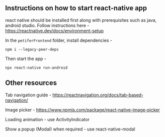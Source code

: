## Instructions on how to start react-native app

react native should be installed first along with prerequisites such as java, android studio. Follow instructions here - https://reactnative.dev/docs/environment-setup

In the `petiferFrontend` folder, install dependencies -

```
npm i --legacy-peer-deps
```

Then start the app -

```
npx react-native run-android
```

## Other resources

Tab navigation guide - https://reactnavigation.org/docs/tab-based-navigation/

Image picker - https://www.npmjs.com/package/react-native-image-picker

Loading animation - use ActivityIndicator

Show a popup (Modal) when required - use react-native-modal
